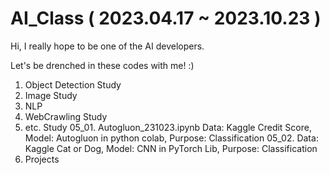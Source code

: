 # AI_Class ( 2023.04.17 ~ 2023.10.23 ) 

Hi, I really hope to be one of the AI developers. 

Let's be drenched in these codes with me! :)

1. Object Detection Study
2. Image Study
3. NLP
4. WebCrawling Study
5. etc. Study
   05_01. Autogluon_231023.ipynb
          Data: Kaggle Credit Score, Model: Autogluon in python colab, Purpose: Classification 
   05_02.
          Data: Kaggle Cat or Dog, Model: CNN in PyTorch Lib, Purpose: Classification
7. Projects
